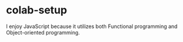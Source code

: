 # colab-setup
I enjoy JavaScript because it utilizes both Functional programming and Object-oriented programming.